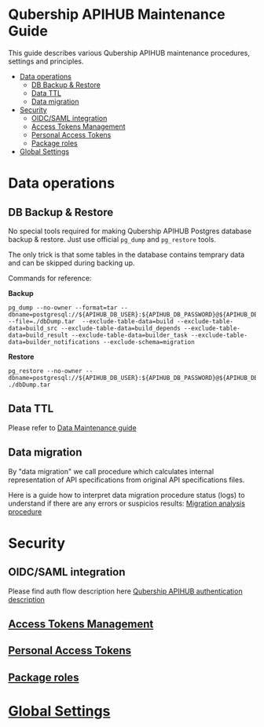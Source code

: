 # Qubership APIHUB Maintenance Guide

This guide describes various Qubership APIHUB maintenance procedures, settings and principles.

- [Data operations](#data-operations)
  * [DB Backup & Restore](#db-backup---restore)
  * [Data TTL](#data-ttl)
  * [Data migration](#data-migration)
- [Security](#security)
  * [OIDC/SAML integration](#oidc-saml-integration)
  * [Access Tokens Management](#access-tokens-management)
  * [Personal Access Tokens](#personal-access-tokens)
  * [Package roles](#package-roles)
- [Global Settings](#global-settings)

# Data operations

## DB Backup & Restore

No special tools required for making Qubership APIHUB Postgres database backup & restore. Just use official `pg_dump` and `pg_restore` tools.

The only trick is that some tables in the database contains temprary data and can be skipped during backing up.

Commands for reference:

**Backup**

```
pg_dump --no-owner --format=tar --dbname=postgresql://${APIHUB_DB_USER}:${APIHUB_DB_PASSWORD}@${APIHUB_DB_SERVER}:5432/${APIHUB_DB_NAME} --file=./dbDump.tar  --exclude-table-data=build --exclude-table-data=build_src --exclude-table-data=build_depends --exclude-table-data=build_result --exclude-table-data=builder_task --exclude-table-data=builder_notifications --exclude-schema=migration
```

**Restore**
```
pg_restore --no-owner --dbname=postgresql://${APIHUB_DB_USER}:${APIHUB_DB_PASSWORD}@${APIHUB_DB_SERVER}:5432/${APIHUB_DB_NAME} ./dbDump.tar
```

## Data TTL

Please refer to [Data Maintenance guide](https://github.com/Netcracker/qubership-apihub-backend/blob/develop/docs/data_maintenance.md)

## Data migration 

By "data migration" we call procedure which calculates internal representation of API specifications from original API specifications files.

Here is a guide how to interpret data migration procedure status (logs) to understand if there are any errors or suspicios results: [Migration analysis procedure](https://github.com/Netcracker/qubership-apihub-backend/blob/develop/docs/ops_migration_analysis_guide.md)


# Security

## OIDC/SAML integration

Please find auth flow description here [Qubership APIHUB authentication description](https://github.com/Netcracker/qubership-apihub-backend/blob/develop/docs/security/security_model.md)

## [Access Tokens Management](https://github.com/Netcracker/qubership-apihub/wiki/Access-Tokens-Management)

## [Personal Access Tokens](https://github.com/Netcracker/qubership-apihub/wiki/DI%E2%80%90Portal%E2%80%90US%E2%80%90001-Manage-Personal-Access-Tokens)

## [Package roles](https://github.com/Netcracker/qubership-apihub/wiki/DI%E2%80%90Portal%E2%80%90GS%E2%80%90001-Manage-Roles)

# [Global Settings](https://github.com/Netcracker/qubership-apihub/wiki/DI%E2%80%90Portal%E2%80%90GS%E2%80%90006-Configuration-Parameters)